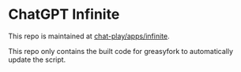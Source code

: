 # ChatGPT Infinite

This repo is maintained at [chat-play/apps/infinite](https://github.com/mefengl/chat-play).

This repo only contains the built code for greasyfork to automatically update the script.
